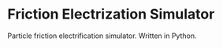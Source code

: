 # Friction Electrization Simulator
 Particle friction electrification simulator. Written in Python.
